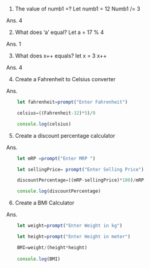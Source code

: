 1.	The value of numb1 =?
    Let numb1 = 12
    Numb1 /= 3

Ans. 4

2. What does ‘a’ equal?
   Let a = 17 % 4

Ans. 1

3. What does x++ equals?
   let x = 3
   x++

Ans. 4

4. Create a Fahrenheit to Celsius converter

Ans.
```js
    let fahrenheit=prompt("Enter Fahrenheit")

    celsius=((Fahrenheit-32)*5)/9

    console.log(celsius)
```

5. Create a discount percentage calculator

Ans.
```js
    let mRP =prompt("Enter MRP ")

    let sellingPrice= prompt("Enter Selling Price")

    discountPercentage=((mRP-sellingPrice)*100)/mRP

    console.log(discountPercentage)
```
6. Create a BMI Calculator 

Ans.
```js
    let weight=prompt("Enter Weight in kg")

    let height=prompt("Enter Height in meter")

    BMI=weight/(height*height)
    
    console.log(BMI)
```   
